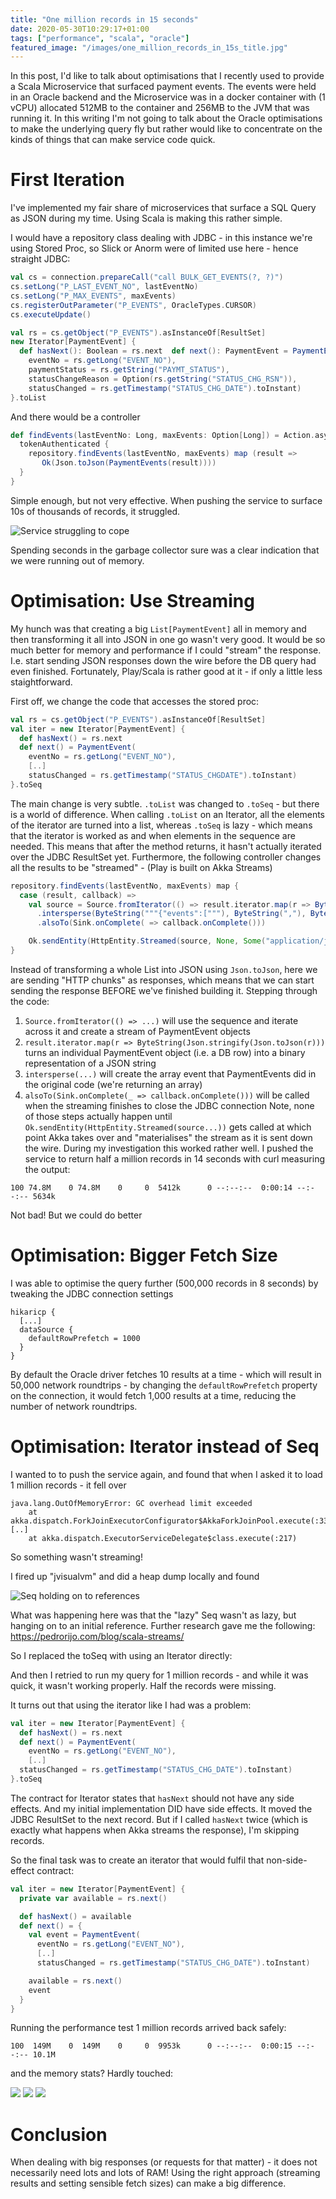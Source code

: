 ```yaml
---
title: "One million records in 15 seconds"
date: 2020-05-30T10:29:17+01:00
tags: ["performance", "scala", "oracle"]
featured_image: "/images/one_million_records_in_15s_title.jpg"
---
```


In this  post, I'd like to talk about optimisations that I recently used to provide a Scala Microservice that 
surfaced payment events. The events were held in an Oracle backend and the Microservice was in a docker 
container with (1 vCPU) allocated 512MB to the container and 256MB to the JVM that was running it. 
In this writing I'm not going to talk about the Oracle optimisations to make the underlying query fly but 
rather would like to concentrate on the kinds of things that can make service code quick.

# First Iteration

I've implemented my fair share of microservices that surface a SQL Query as JSON during my time. Using Scala is making 
this rather simple.

I would have a repository class dealing with JDBC - in this instance we're using Stored Proc, so Slick or 
Anorm were of limited use here - hence straight JDBC:

```scala
val cs = connection.prepareCall("call BULK_GET_EVENTS(?, ?)")
cs.setLong("P_LAST_EVENT_NO", lastEventNo)
cs.setLong("P_MAX_EVENTS", maxEvents)
cs.registerOutParameter("P_EVENTS", OracleTypes.CURSOR)
cs.executeUpdate()

val rs = cs.getObject("P_EVENTS").asInstanceOf[ResultSet]
new Iterator[PaymentEvent] {
  def hasNext(): Boolean = rs.next  def next(): PaymentEvent = PaymentEvent(
    eventNo = rs.getLong("EVENT_NO"),
    paymentStatus = rs.getString("PAYMT_STATUS"),
    statusChangeReason = Option(rs.getString("STATUS_CHG_RSN")),
    statusChanged = rs.getTimestamp("STATUS_CHG_DATE").toInstant)
}.toList
```

And there would be a controller

```scala
def findEvents(lastEventNo: Long, maxEvents: Option[Long]) = Action.async { implicit request =>
  tokenAuthenticated {
    repository.findEvents(lastEventNo, maxEvents) map (result => 
       Ok(Json.toJson(PaymentEvents(result))))
  }
}
```

Simple enough, but not very effective. When pushing the service to surface 10s of thousands of records, it struggled.

![Service struggling to cope](/images/one_million_records_in_15s_struggling.png)

Spending seconds in the garbage collector sure was a clear indication that we were running out of memory.

# Optimisation: Use Streaming

My hunch was that creating a big `List[PaymentEvent]` all in memory and then transforming it all into JSON 
in one go wasn't very good. It would be so much better for memory and performance if I could "stream" the 
response. I.e. start sending JSON responses down the wire before the DB query had even finished. Fortunately, 
Play/Scala is rather good at it - if only a little less staightforward.

First off, we change the code that accesses the stored proc:

```scala
val rs = cs.getObject("P_EVENTS").asInstanceOf[ResultSet]
val iter = new Iterator[PaymentEvent] {
  def hasNext() = rs.next
  def next() = PaymentEvent(
    eventNo = rs.getLong("EVENT_NO"),
    [..]
    statusChanged = rs.getTimestamp("STATUS_CHGDATE").toInstant)
}.toSeq 
```

The main change is very subtle. `.toList` was changed to `.toSeq` - but there is a world of difference. When calling 
`.toList` on an Iterator, all the elements of the iterator are turned into a list, whereas `.toSeq` is lazy - which 
means that the iterator is worked as and when elements in the sequence are needed. This means that after the method 
returns, it hasn't actually iterated over the JDBC ResultSet yet. Furthermore, the following controller changes all 
the results to be "streamed" - (Play is built on Akka Streams)

```scala
repository.findEvents(lastEventNo, maxEvents) map {
  case (result, callback) =>
    val source = Source.fromIterator(() => result.iterator.map(r => ByteString(Json.stringify(Json.toJson(r)))))
      .intersperse(ByteString("""{"events":["""), ByteString(","), ByteString("]}"))
      .alsoTo(Sink.onComplete( => callback.onComplete()))

    Ok.sendEntity(HttpEntity.Streamed(source, None, Some("application/json")))
}
```

Instead of transforming a whole List into JSON using `Json.toJson`, here we are sending "HTTP chunks" as responses, 
which means that we can start sending the response BEFORE we've finished building it. 
Stepping through the code: 

1. `Source.fromIterator(() => ...)` will use the sequence and iterate across it and create a stream of PaymentEvent objects 
1. `result.iterator.map(r => ByteString(Json.stringify(Json.toJson(r)))` turns an individual PaymentEvent object 
(i.e. a DB row) into a binary representation of a JSON string 
1. `intersperse(...)` will create the array event that PaymentEvents did in the original code (we're returning an array) 
1. `alsoTo(Sink.onComplete(_ => callback.onComplete()))` will be called when the streaming finishes to close the 
JDBC connection Note, none of those steps actually happen until `Ok.sendEntity(HttpEntity.Streamed(source...))` gets 
called at which point Akka takes over and "materialises" the stream as it is sent down the wire. 
During my investigation this worked rather well. I pushed the service to return half a million records in 14 
seconds with curl measuring the output:

```text
100 74.8M    0 74.8M    0     0  5412k      0 --:--:--  0:00:14 --:--:-- 5634k
```

Not bad! But we could do better 

# Optimisation: Bigger Fetch Size 

I was able to optimise the query further (500,000 records in 8 seconds) by tweaking the JDBC connection settings

```hocon
hikaricp {
  [...]
  dataSource {
    defaultRowPrefetch = 1000
  }
}
```

By default the Oracle driver fetches 10 results at a time - which will result in 50,000 network roundtrips - by changing 
the `defaultRowPrefetch` property on the connection, it would fetch 1,000 results at a time, reducing the number of 
network roundtrips.

# Optimisation: Iterator instead of Seq

I wanted to to push the service again, and found that when I asked it to load 1 million records - it fell over

```text
java.lang.OutOfMemoryError: GC overhead limit exceeded
    at akka.dispatch.ForkJoinExecutorConfigurator$AkkaForkJoinPool.execute(:33)
[..]
    at akka.dispatch.ExecutorServiceDelegate$class.execute(:217)
```

So something wasn't streaming!

I fired up "jvisualvm" and did a heap dump locally and found

![Seq holding on to references](/images/one_million_records_in_15s_jvisualvm.png)

What was happening here was that the "lazy" Seq wasn't as lazy, but hanging on to an initial reference. Further 
research gave me the following: https://pedrorijo.com/blog/scala-streams/

So I replaced the toSeq with using an Iterator directly:

And then I retried to run my query for 1 million records - and while it was quick, it wasn't working properly. 
Half the records were missing.

It turns out that using the iterator like I had was a problem:

```scala
val iter = new Iterator[PaymentEvent] {
  def hasNext() = rs.next
  def next() = PaymentEvent(
    eventNo = rs.getLong("EVENT_NO"),
    [..]
  statusChanged = rs.getTimestamp("STATUS_CHG_DATE").toInstant)
}.toSeq
```

The contract for Iterator states that `hasNext` should not have any side effects. And my initial implementation 
DID have side effects. It moved the JDBC ResultSet to the next record. But if I called `hasNext` twice (which is 
exactly what happens when Akka streams the response), I'm skipping records.

So the final task was to create an iterator that would fulfil that non-side-effect contract:

```scala
val iter = new Iterator[PaymentEvent] {
  private var available = rs.next()

  def hasNext() = available 
  def next() = {
    val event = PaymentEvent(
      eventNo = rs.getLong("EVENT_NO"),
      [..]
      statusChanged = rs.getTimestamp("STATUS_CHG_DATE").toInstant)

    available = rs.next()
    event
  }
}
```

Running the performance test 1 million records arrived back safely:

```text
100  149M    0  149M    0     0  9953k      0 --:--:--  0:00:15 --:--:-- 10.1M
```

and the memory stats? Hardly touched:

![](/images/one_million_records_in_15s_stats_1.png)
![](/images/one_million_records_in_15s_stats_2.png)
![](/images/one_million_records_in_15s_stats_3.png)

# Conclusion

When dealing with big responses (or requests for that matter) - it does not necessarily need lots and lots of RAM! 
Using the right approach (streaming results and setting sensible fetch sizes) can make a big difference.
